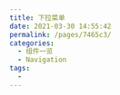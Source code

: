 ```yaml
---
title: 下拉菜单
date: 2021-03-30 14:55:42
permalink: /pages/7465c3/
categories:
  - 组件一览
  - Navigation
tags:
  - 
---
```

